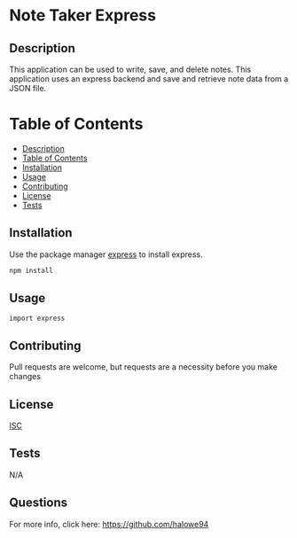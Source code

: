 
# Note Taker Express

## Description

This application can be used to write, save, and delete notes. This application uses an express backend and save and retrieve note data from a JSON file.

# Table of Contents
* [Description](#Description)
* [Table of Contents](#Table-Of-Contents)
* [Installation](#Installation)
* [Usage](#Usage)
* [Contributing](#Contributing)
* [License](#License)
* [Tests](#Tests)

## Installation

Use the package manager [express](https://www.npmjs.com/package/express) to install express.

```bash
npm install
```

## Usage

```express
import express
```

## Contributing
Pull requests are welcome, but requests are a necessity before you make changes

## License
[ISC](https://www.isc.org/licenses/)

## Tests
N/A

## Questions

For more info, click here:
https://github.com/halowe94
